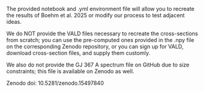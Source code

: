 The provided notebook and .yml environment file will allow you to recreate the results of Boehm et al. 2025 or modify our process to test adjacent ideas.

We do NOT provide the VALD files necessary to recreate the cross-sections from scratch; you can use the pre-computed ones provided in the .npy file on the corresponding Zenodo repository, or you can sign up for VALD, download cross-section files, and supply them customly.

We also do not provide the GJ 367 A spectrum file on GitHub due to size constraints; this file is available on Zenodo as well.

Zenodo doi: 10.5281/zenodo.15497840
